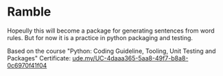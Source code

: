 # Ramble

Hopeully this will become a package for generating sentences from word rules.
But for now it is a practice in python packaging and testing. 

Based on the course "Python: Coding Guideline, Tooling, Unit Testing and Packages"
Certificate: [ude.my/UC-4daaa365-5aa8-49f7-b8a8-0c6970f41f04](ude.my/UC-4daaa365-5aa8-49f7-b8a8-0c6970f41f04)
